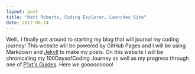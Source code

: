 ```yaml
---
layout: post
title: "Matt Roberts, Coding Explorer, Launches Site"
date: 2017-08-14
---
```


Well.. I finally got around to starting my blog that will journal my coding journey! This website will be powered 
by GitHub Pages and I will be using Markdown and [Jekyll](http://jekyllrb.com) to make my posts. On this website 
I will be chronicaling my 100DaysofCoding Journey as well as my progress through one of 
[P1xt's Guides](https://github.com/P1xt/p1xt-guides). Here we gooooooooo!
